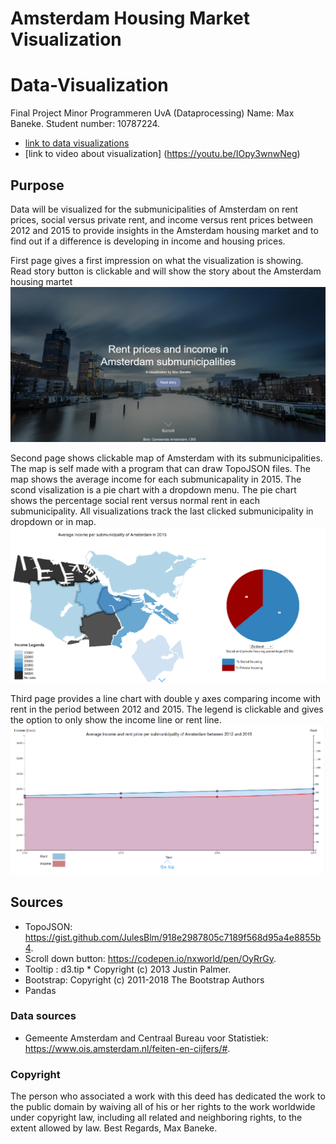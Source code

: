# Amsterdam Housing Market Visualization

# Data-Visualization
Final Project Minor Programmeren UvA (Dataprocessing)
Name: Max Baneke.
Student number: 10787224.

- [link to data visualizations](https://MaxB4.github.io/Data-Visualization/Scripts/HTML/index.html)
- [link to video about visualization] (https://youtu.be/IOpy3wnwNeg)

## Purpose
Data will be visualized for the submunicipalities of Amsterdam on rent prices, social versus private rent, and income versus rent prices between 2012 and 2015 to provide insights in the Amsterdam housing market and to find out if a difference is developing in income and housing prices.

First page gives a first impression on what the visualization is showing. Read story button is clickable and will show the story about the Amsterdam housing martet
![section1](/doc/section1.png)

Second page shows clickable map of Amsterdam with its submunicipalities. The map is self made with a program that can draw TopoJSON files. The map shows the average income for each submunicapality in 2015. The scond visalization is a pie chart with a dropdown menu. The pie chart shows the percentage social rent versus normal rent in each submunicipality. All visualizations track the last clicked submunicipality in dropdown or in map.
![section2](/doc/section2.png)

Third page provides a line chart with double y axes comparing income with rent in the period between 2012 and 2015. The legend is clickable and gives the option to only show the income line or rent line.
![section3](/doc/section3.png)

## Sources
- TopoJSON: https://gist.github.com/JulesBlm/918e2987805c7189f568d95a4e8855b4.
- Scroll down button: https://codepen.io/nxworld/pen/OyRrGy.
- Tooltip : d3.tip * Copyright (c) 2013 Justin Palmer.
- Bootstrap: Copyright (c) 2011-2018 The Bootstrap Authors
- Pandas

### Data sources
- Gemeente Amsterdam and Centraal Bureau voor Statistiek: https://www.ois.amsterdam.nl/feiten-en-cijfers/#.

### Copyright
The person who associated a work with this deed has dedicated the work to the public domain by waiving all of his or her rights to the work worldwide under copyright law, including all related and neighboring rights, to the extent allowed by law.
Best Regards, Max Baneke.
